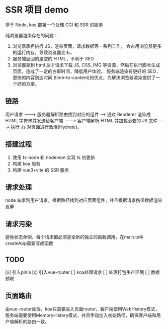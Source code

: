 # SSR 项目 demo

基于 Node, koa 部署一个处理 CGI 和 SSR 的服务

纯浏览器渲染存在的问题：

1. 浏览器承担执行 JS，渲染页面，请求数据等一系列工作， 会占用浏览器更多的运行内存，导致浏览器变卡。
2. 服务端返回的是空的 HTML，不利于 SEO
3. 浏览器拿到 html 后才请求下载 JS, CSS, IMG 等资源，然后在执行脚本生成页面，造成了一定的白屏时间，降低用户体验。
   服务端渲染有更好的 SEO，更快的内容到达时间 (time-to-content)的优点，为解决浏览器渲染提供了一个好的方案。

## 链路

用户请求 ---> 服务器解析路由找到对应的组件 --> 通过 Renderer 渲染成 HTML 字符串并发送给客户端 ---> 客户端解析 HTML 并加载必要的 JS 文件 ---> 执行 Js 对页面进行激活(Hydrate)。

## 搭建过程

1. 使用 ts-node 和 nodemon 实现 ts 热更新
2. 构建 koa 服务
3. 构建 vue3+vite 的 SSR 服务

## 请求处理

node 端拿到用户请求，根据路径找到对应页面组件，并且根据请求携带数据渲染首屏

## 请求污染

避免状态单例，每个请求都必须是全新的独立的函数调用，在main.ts中createApp需要写成函数

## TODO
[x] 引入pinia
[x] 引入vue-router
[ ] koa处理请求
[ ] 处理打包生产环境
[ ] 数据预取

## 页面路由

由vue-router处理，koa只需要进入页面router。客户端使用WebHistory模式，服务端需要使用MemoryHistory模式，并且手动加入初始路径，确保客户端和用户端解析的路由一致。
